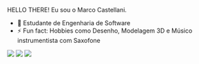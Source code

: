   HELLO THERE! Eu sou o Marco Castellani.

- 🌱 Estudante de Engenharia de Software 
- ⚡ Fun fact: Hobbies como Desenho, Modelagem 3D e Músico instrumentista com Saxofone


<div> 
  <a href="https://instagram.com/marcocastellanii" target="_blank"><img src="https://img.shields.io/badge/-Instagram-%23E4405F?style=for-the-badge&logo=instagram&logoColor=white" target="_blank"></a>
  <a href = "mailto:marcocastellanictt@gmail.com"><img src="https://img.shields.io/badge/-Gmail-%23333?style=for-the-badge&logo=gmail&logoColor=white" target="_blank"></a>
  <a href="https://www.linkedin.com/in/marco-castellani-253672242/" target="_blank"><img src="https://img.shields.io/badge/-LinkedIn-%230077B5?style=for-the-badge&logo=linkedin&logoColor=white" target="_blank"></a> 

</div>
